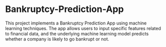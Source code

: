 # Bankruptcy-Prediction-App
This project implements a Bankruptcy Prediction App using machine learning techniques. The app allows users to input specific features related to financial data, and the underlying machine learning model predicts whether a company is likely to go bankrupt or not. 
